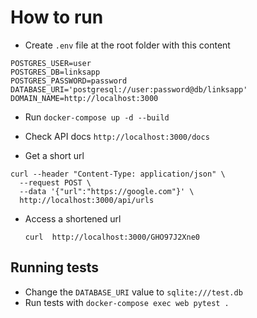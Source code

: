 # How to run

- Create `.env` file at the root folder with this content

```
POSTGRES_USER=user
POSTGRES_DB=linksapp
POSTGRES_PASSWORD=password
DATABASE_URI='postgresql://user:password@db/linksapp'
DOMAIN_NAME=http://localhost:3000
```
- Run `docker-compose up -d --build`

- Check API docs `http://localhost:3000/docs`

- Get a short url 

```
curl --header "Content-Type: application/json" \
  --request POST \
  --data '{"url":"https://google.com"}' \
  http://localhost:3000/api/urls
```
- Access a shortened url
  ```
  curl  http://localhost:3000/GHO97J2Xne0
  
  ```

## Running tests

- Change the `DATABASE_URI` value to `sqlite:///test.db`
- Run tests with `docker-compose exec web pytest .`


